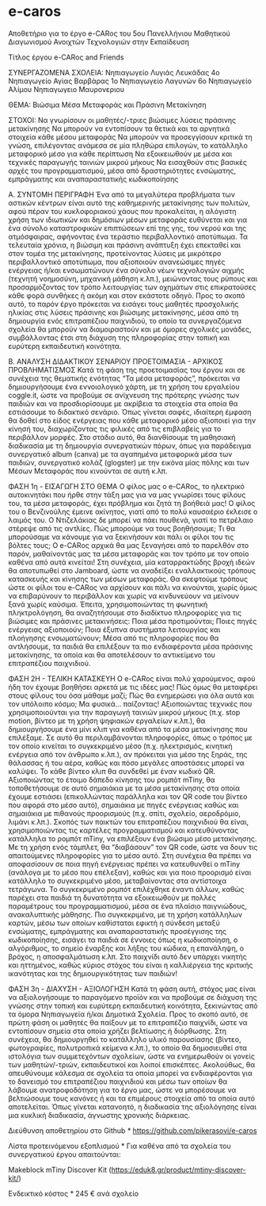 # e-caros
Αποθετήριο για το έργο e-CARος του 5ου Πανελλήνιου Μαθητικού Διαγωνισμού Ανοιχτών Τεχνολογιών στην Εκπαίδευση

Τίτλος έργου
e-CARος and Friends

ΣΥΝΕΡΓΑΖΟΜΕΝΑ ΣΧΟΛΕΙΑ:
Νηπιαγωγείο Λυγιάς Λευκάδας
4ο Νηπιαγωγείο Αγίας Βαρβάρας
1ο Νηπιαγωγείο Λαγυνών
6ο Νηπιαγωγείο Αλίμου
Νηπιαγωγειο Μαυρονεριου

ΘΕΜΑ:
Βιώσιμα Μέσα Μεταφοράς και Πράσινη Μετακίνηση

ΣΤΟΧΟΙ:
Να γνωρίσουν οι μαθητές/-τριες βιώσιμες λύσεις πράσινης μετακίνησης
Να μπορούν να εντοπίσουν τα θετικά και τα αρνητικά στοιχεία κάθε μέσου μεταφοράς
Να μπορούν να προσεγγίσουν κριτικά τη γνώση, επιλέγοντας ανάμεσα σε μία πληθώρα επιλογών, το κατάλληλο μεταφορικό μέσο για κάθε περίπτωση
Να εξοικειωθούν με μέσα και τεχνικές παραγωγής ταινιών μικρού μήκους
Να εισαχθούν στις βασικές αρχές του προγραμματισμού, μέσα από δραστηριότητες ενσώματης, εμπράγματης και αναπαραστατικής κωδικοποίησης

Α. ΣΥΝΤΟΜΗ ΠΕΡΙΓΡΑΦΗ
Ένα από τα μεγαλύτερα προβλήματα των αστικών κέντρων είναι αυτό της καθημερινής μετακίνησης των πολιτών, αφού πέραν του κυκλοφοριακού χάους που προκαλείται, η αλόγιστη χρήση των ιδιωτικών και δημόσιων μέσων μεταφοράς ευθύνεται και για ένα σύνολο καταστροφικών επιπτώσεων επί της γης, του νερού και της ατμόσφαιρας, αφήνοντας ένα τεράστιο περιβαλλοντικό αποτύπωμα.
Τα τελευταία χρόνια, η βιώσιμη και πράσινη ανάπτυξη έχει επεκταθεί και στον τομέα της μετακίνησης, προτείνοντας λύσεις με μικρότερο περιβαλλοντικό αποτύπωμα, που αξιοποιούν ανανεώσιμες πηγές ενέργειας ή/και ενσωματώνουν ένα σύνολο νέων τεχνολογιών αιχμής (τεχνητή νοημοσύνη, μηχανική μάθηση κ.λπ.), μειώνοντας τους ρύπους και προσαρμόζοντας τον τρόπο λειτουργίας των οχημάτων στις επικρατούσες κάθε φορά συνθήκες ή ακόμη και στον εκάστοτε οδηγό.
Προς το σκοπό αυτό, το παρόν έργο πρόκειται να εισάγει τους μαθητές προσχολικής ηλικίας στις λύσεις πράσινης και βιώσιμης μετακίνησης, μέσα από τη δημιουργία ενός επιτραπέζιου παιχνιδιού, το οποίο τα συνεργαζόμενα σχολεία θα μπορούν να διαμοιραστούν και με όμορες σχολικές μονάδες, συμβάλλοντας έτσι στη διάχυση της πληροφορίας στην τοπική και ευρύτερη εκπαιδευτική κοινότητα.

Β. ΑΝΑΛΥΣΗ ΔΙΔΑΚΤΙΚΟΥ ΣΕΝΑΡΙΟΥ
ΠΡΟΕΤΟΙΜΑΣΙΑ - ΑΡΧΙΚΟΣ ΠΡΟΒΛΗΜΑΤΙΣΜΟΣ
Κατά τη φάση της προετοιμασίας του έργου και σε συνέχεια της θεματικής ενότητας “Τα μέσα μεταφοράς”, πρόκειται να δημιουργήσουμε ένα εννοιολογικό χάρτη, με τη χρήση του εργαλείου coggle.it, ώστε να προβούμε σε ανίχνευση της πρότερης γνώσης των παιδιών και να προσδιορίσουμε με ακρίβεια τα στοιχεία στα οποία θα εστιάσουμε το διδακτικό σενάριο.
Όπως γίνεται σαφές, ιδιαίτερη έμφαση θα δοθεί στο είδος ενέργειας που κάθε μεταφορικό μέσο αξιοποιεί για την κίνησή του, διαχωρίζοντας τις φιλικές από τις επιβλαβείς για το περιβάλλον μορφές.
Στο στάδιο αυτό, θα διανθίσουμε τη μαθησιακή διαδικασία με τη δημιουργία συνεργατικών πόρων, όπως για παράδειγμα συνεργατικό album (canva) με τα αγαπημένα μεταφορικά μέσα των παιδιών, συνεργατικό κολάζ (glogster) με την εικόνα μίας πόλης και των Μέσων Μεταφοράς που κινούνται σε αυτή κ.λπ.

ΦΑΣΗ 1η - ΕΙΣΑΓΩΓΗ ΣΤΟ ΘΕΜΑ
Ο φίλος μας ο e-CARος, το ηλεκτρικό αυτοκινητάκι που ήρθε στην τάξη μας για να μας γνωρίσει τους φίλους του, τα μέσα μεταφοράς, έχει πρόβλημα και ζητά τη βοήθειά μας!
Ο φίλος του ο Βενζινούλης έμεινε ακίνητος, γιατί από το πολύ καυσαέριο έκλεισε ο λαιμός του. Ο Ντιζελάκιας δε μπορεί να πάει πουθενά, γιατί το πετρέλαιο στέρεψε από τις αντλίες. Πώς μπορούμε να τους βοηθήσουμε; Τι θα μπορούσαμε να κάνουμε για να ξεκινήσουν και πάλι οι φίλοι του τις βόλτες τους;
Ο e-CARος αρχικά θα μας ξεναγήσει από το παρελθόν στο παρόν, μαθαίνοντάς μας τα μέσα μεταφοράς και τον τρόπο με τον οποίο καθένα από αυτά κινείται! Στη συνέχεια, μία καταρρακτώδης βροχή ιδεών θα αποτυπωθεί στο Jamboard, ώστε να αναδείξει εναλλακτικούς τρόπους κατασκευής και κίνησης των μέσων μεταφοράς. Θα σκεφτούμε τρόπους ώστε οι φίλοι του e-CARος να αρχίσουν και πάλι να κινούνται, χωρίς όμως να επιβαρύνουν το περιβάλλον και χωρίς να κινδυνεύουν να μείνουν ξανά χωρίς καύσιμα.
Έπειτα, χρησιμοποιώντας τη φωνητική πληκτρολόγηση, θα αναζητήσουμε στο διαδίκτυο πληροφορίες για τις βιώσιμες και πράσινες μετακινήσεις: Ποια μέσα προτιμούνται; Ποιες πηγές ενέργειας αξιοποιούν; Ποια έξυπνα συστήματα λειτουργίας και πλοήγησης ενσωματώνουν;
Μέσα από τις πληροφορίες που θα αντλήσουμε, τα παιδιά θα επιλέξουν τα πιο ενδιαφέροντα μέσα πράσινης μετακίνησης, τα οποία και θα αποτελέσουν το αντικείμενο του επιτραπέζιου παιχνιδιού.

ΦΑΣΗ 2Η - ΤΕΛΙΚΗ ΚΑΤΑΣΚΕΥΗ
Ο e-CARος είναι πολύ χαρούμενος, αφού ήδη τον έχουμε βοηθήσει αρκετά με τις ιδέες μας! Πώς όμως θα μεταφέρει στους φίλους του όσα μάθαμε μαζί; Πώς θα ενημερώσει για όλα αυτά και τον υπόλοιπο κόσμο; Μα φυσικά… παίζοντας!
Αξιοποιώντας τεχνικές που χρησιμοποιούνται για την παραγωγή ταινιών μικρού μήκους (π.χ. stop motion, βίντεο με τη χρήση ψηφιακών εργαλείων κ.λπ.), θα δημιουργήσουμε ένα μίνι κλιπ για καθένα από τα μέσα μετακίνησης που επιλέξαμε. Σε αυτό θα περιλαμβάνονται πληροφορίες, όπως ο τρόπος με τον οποίο κινείται το συγκεκριμένο μέσο (π.χ. ηλεκτρισμός, κινητική ενέργεια από τον άνθρωπο κ.λπ.), αν πρόκειται για μέσο της ξηράς, της θάλασσας ή του αέρα, καθώς και πόσο μεγάλες αποστάσεις μπορεί να καλύψει. Το κάθε βίντεο κλιπ θα συνδεθεί με έναν κωδικό QR.
Αξιοποιώντας το έτοιμο δάπεδο κίνησης του ρομπότ mTiny, θα τοποθετήσουμε σε αυτό σημαιάκια με τα μέσα μετακίνησης στα οποία έχουμε εστιάσει (επικολλώντας παράλληλα και τον QR code του βίντεο που αφορά στο μέσο αυτό), σημαιάκια με πηγές ενέργειας καθώς και σημαιάκια με πιθανούς προορισμούς (π.χ. σπίτι, σχολείο, αεροδρόμιο, λιμάνι κ.λπ.).
Σκοπός των παικτών του επιτραπέζιου παιχνιδιού θα είναι, χρησιμοποιώντας τις καρτέλες προγραμματισμού και κατευθύνοντας κατάλληλα το ρομπότ mTiny, να επιλέξουν ένα βιώσιμο μέσο μετακίνησης. Με τη χρήση ενός τάμπλετ, θα “διαβάσουν” τον QR code, ώστε να δουν τις απαιτούμενες πληροφορίες για το μέσο αυτό. Στη συνέχεια θα πρέπει να αποφασίσουν σε ποια πηγή ενέργειας πρέπει να κατευθυνθεί ο mTiny (ανάλογα με το μέσο που επέλεξαν), καθώς και για ποιο προορισμό είναι κατάλληλο το συγκεκριμένο μέσο, μεταβαίνοντας στα αντίστοιχα τετράγωνα.
Το συγκεκριμένο ρομπότ επιλέχθηκε έναντι άλλων, καθώς παρέχει στα παιδιά τη δυνατότητα να εξοικειωθούν με πολλές παραμέτρους του προγραμματισμού, μέσα σε ένα πλαίσιο παιγνιώδους, ανακαλυπτικής μάθησης. Πιο συγκεκριμένα, με τη χρήση κατάλληλων καρτών, μέσω των οποίων καθίσταται εφικτή η σύνδεση μεταξύ ενσώματης, εμπράγματης και αναπαραστατικής προσέγγισης της κωδικοποίησης, εισάγει τα παιδιά σε έννοιες όπως η κωδικοποίηση, ο αλγόριθμος, το σημείο έναρξης και λήξης του κώδικα, η επανάληψη, ο βρόχος, η αποσφαλμάτωση κ.λπ.
Στο παιχνίδι αυτό δεν υπάρχει νικητής και ηττημένος, καθώς κύριος στόχος του είναι η καλλιέργεια της κριτικής ικανότητας και της δημιουργικότητας των παιδιών!

ΦΑΣΗ 3η - ΔΙΑΧΥΣΗ - ΑΞΙΟΛΟΓΗΣΗ
Κατά τη φάση αυτή, στόχος μας είναι να αξιολογήσουμε το παραγόμενο προϊόν και να προβούμε σε διάχυση της γνώσης στην τοπική και ευρύτερη εκπαιδευτική κοινότητα, ξεκινώντας από τα όμορα Νηπιαγωγεία ή/και Δημοτικά Σχολεία.
Προς το σκοπό αυτό, σε πρώτη φάση οι μαθητές θα παίξουν με το επιτραπέζιο παιχνίδι, ώστε να εντοπίσουν σημεία στα οποία χρήζει βελτίωσης ή διόρθωσης. Στη συνέχεια, θα δημιουργηθεί το κατάλληλο υλικό παρουσίασης (βίντεο, φωτογραφίες, πολυτροπικά κείμενα κ.λπ.), το οποίο θα δημοσιευθεί στα ιστολόγια των συμμετεχόντων σχολείων, ώστε να ενημερωθούν οι γονείς των μαθητών/-τριών, εκπαιδευτικοί και λοιποί επισκέπτες.
Ακολούθως, θα απευθύνουμε κάλεσμα σε σχολεία τα οποία μπορεί να ενδιαφέρονται για το δανεισμό του επιτραπέζιου παιχνιδιού και μέσω των οποίων θα λάβουμε ανατροφοδότηση για το έργο μας, ώστε να μπορέσουμε να βελτιώσουμε τους κανόνες ή και τα επιμέρους στοιχεία από τα οποία αυτό αποτελείται. Όπως γίνεται κατανοητό, η διαδικασία της αξιολόγησης είναι μια κυκλική διαδικασία, άγνωστης χρονικής διάρκειας.

Διεύθυνση αποθετηρίου στο Github * 
https://github.com/pikerasovi/e-caros

Λίστα προτεινόμενου εξοπλισμού *
Για καθένα από τα σχολεία του συνεργατικού έργου απαιτούνται:

Makeblock mTiny Discover Kit (https://eduk8.gr/product/mtiny-discover-kit/)
 
Ενδεικτικό κόστος *
245 € ανά σχολείο

